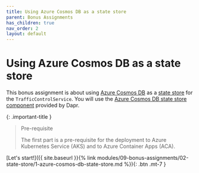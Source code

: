```yaml
---
title: Using Azure Cosmos DB as a state store
parent: Bonus Assignments
has_children: true
nav_order: 2
layout: default
---
```


# Using Azure Cosmos DB as a state store

This bonus assignment is about using [Azure Cosmos DB](https://learn.microsoft.com/en-us/azure/cosmos-db/) as a [state store](https://docs.dapr.io/operations/components/setup-state-store/) for the `TrafficControlService`. You will use the [Azure Cosmos DB state store component](https://docs.dapr.io/reference/components-reference/supported-state-stores/setup-azure-cosmosdb/) provided by Dapr.

{: .important-title }
> Pre-requisite
> 
> The first part is a pre-requisite for the deployment to Azure Kubernetes Service (AKS) and to Azure Container Apps (ACA).
>

<!-- ----------------------------- NAVIGATION ------------------------------ -->

<span class="fs-3">
[Let's start!]({{ site.baseurl }}{% link modules/09-bonus-assignments/02-state-store/1-azure-cosmos-db-state-store.md %}){: .btn .mt-7 }
</span>
